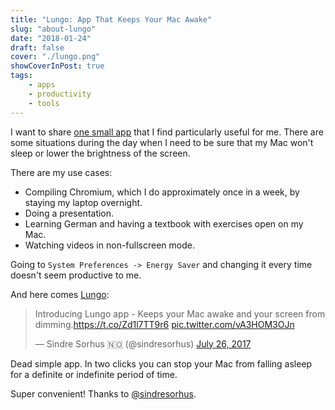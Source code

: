 ```yaml
---
title: "Lungo: App That Keeps Your Mac Awake"
slug: "about-lungo"
date: "2018-01-24"
draft: false
cover: "./lungo.png"
showCoverInPost: true
tags:
    - apps
    - productivity
    - tools
---
```


I want to share [one small app](https://sindresorhus.com/lungo) that I find particularly useful for me. There are
some situations during the day when I need to be sure that my Mac won't sleep or lower the brightness of the screen. 

There are my use cases:

* Compiling Chromium, which I do approximately once in a week, by staying my laptop overnight.
* Doing a presentation.
* Learning German and having a textbook with exercises open on my Mac.
* Watching videos in non-fullscreen mode.

Going to `System Preferences -> Energy Saver` and changing it every time doesn't seem productive to me.

And here comes [Lungo](https://sindresorhus.com/lungo):

<blockquote class="twitter-tweet" data-lang="en"><p lang="en" dir="ltr">Introducing Lungo app - Keeps your Mac awake and your screen from dimming.<a href="https://t.co/Zd1l7TT9r6">https://t.co/Zd1l7TT9r6</a> <a href="https://t.co/vA3HOM3OJn">pic.twitter.com/vA3HOM3OJn</a></p>&mdash; Sindre Sorhus 🇳🇴 (@sindresorhus) <a href="https://twitter.com/sindresorhus/status/890273353063333890?ref_src=twsrc%5Etfw">July 26, 2017</a></blockquote>

Dead simple app. In two clicks you can stop your Mac from falling asleep for a definite or indefinite period of time.

Super convenient! Thanks to [@sindresorhus](https://twitter.com/sindresorhus).